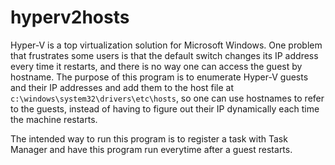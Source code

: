# hyperv2hosts

Hyper-V is a top virtualization solution for Microsoft Windows.
One problem that frustrates some users is that the default switch changes its IP address every time
it restarts, and there is no way one can access the guest by hostname.
The purpose of this program is to enumerate Hyper-V guests and their IP addresses and add them
to the host file at `c:\windows\system32\drivers\etc\hosts`, so one can use hostnames to refer to
the guests, instead of having to figure out their IP dynamically each time the machine restarts.

The intended way to run this program is to register a task with Task Manager and have this program
run everytime after a guest restarts.





